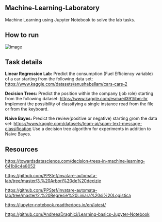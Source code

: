 ## Machine-Learning-Laboratory
Machine Learning using Jupyter Notebook to solve the lab tasks.

## How to run
![image](https://user-images.githubusercontent.com/72825756/197519913-6435e6d3-7e06-4264-a6ef-98e93375faf1.png)


## Task details

**Linear Regression Lab:** Predict the consumption (Fuel Efficiency variable) of a car starting from the following data set: https://www.kaggle.com/datasets/anushabellam/cars-cars-2

**Decision Trees:** Predict the position within the company (job role) starting from the following dataset: https://www.kaggle.com/esmaeil391/ibm-hr
 Implement the possibility of classifying a single instance read from the file or from the keyboard. 
 
 **Naive Bayes:** Predict the review(positive or negative) starting grom the data set: https://www.kaggle.com/datasets/team-ai/spam-text-message-classification 
 Use a decision tree algorithm for experiments in addition to Naive Bayes.

## Resources

https://towardsdatascience.com/decision-trees-in-machine-learning-641b9c4e8052

https://github.com/PPStef/invatare-automata-lab/tree/master/3.%20Arbori%20de%20decizie

https://github.com/PPStef/invatare-automata-lab/tree/master/2.%20Regresie%20Liniara%20si%20Logistica

https://jupyter-notebook.readthedocs.io/en/latest/

https://github.com/AndreeaDraghici/Learning-basics-Jupyter-Notebook
